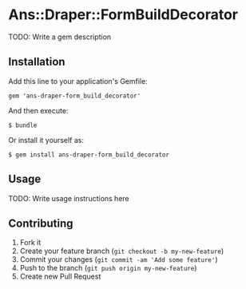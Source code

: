 # Ans::Draper::FormBuildDecorator

TODO: Write a gem description

## Installation

Add this line to your application's Gemfile:

    gem 'ans-draper-form_build_decorator'

And then execute:

    $ bundle

Or install it yourself as:

    $ gem install ans-draper-form_build_decorator

## Usage

TODO: Write usage instructions here

## Contributing

1. Fork it
2. Create your feature branch (`git checkout -b my-new-feature`)
3. Commit your changes (`git commit -am 'Add some feature'`)
4. Push to the branch (`git push origin my-new-feature`)
5. Create new Pull Request
